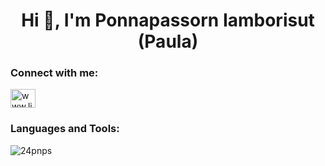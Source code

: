 <h1 align="center">Hi 👋, I'm Ponnapassorn Iamborisut (Paula)</h1>

<h3 align="left">Connect with me:</h3>
<p align="left">
<a href="https://www.linkedin.com/in/ponnapassorn-iamborisut/" target="blank"><img align="center" src="https://raw.githubusercontent.com/rahuldkjain/github-profile-readme-generator/master/src/images/icons/Social/linked-in-alt.svg" alt="www.linkedin.com/in/ponnapassorn-iamborisut" height="30" width="40" /></a>
</p>

<h3 align="left">Languages and Tools:</h3>

<p><img align="left" src="https://github-readme-stats.vercel.app/api/top-langs?username=24pnps&show_icons=true&locale=en&layout=compact" alt="24pnps" /></p>
